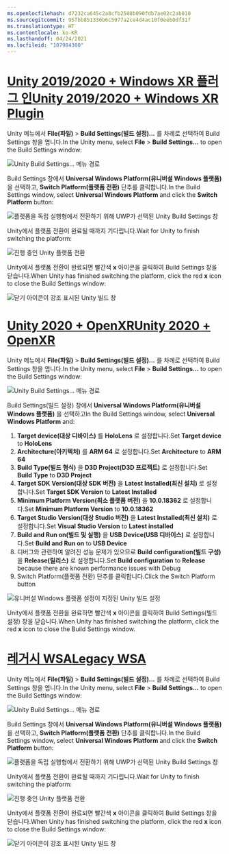 ```yaml
---
ms.openlocfilehash: d7232ca645c2a8cfb2508b090fdb7ae02c2ab010
ms.sourcegitcommit: 95fbb851336b6c5977a2ce4d4ac10f0eeb0df31f
ms.translationtype: HT
ms.contentlocale: ko-KR
ms.lasthandoff: 04/24/2021
ms.locfileid: "107984300"
---
```

# <a name="unity-20192020--windows-xr-plugin"></a>[<span data-ttu-id="dccbe-101">Unity 2019/2020 + Windows XR 플러그 인</span><span class="sxs-lookup"><span data-stu-id="dccbe-101">Unity 2019/2020 + Windows XR Plugin</span></span>](#tab/winxr)

<span data-ttu-id="dccbe-102">Unity 메뉴에서 **File(파일)**  > **Build Settings(빌드 설정)...** 를 차례로 선택하여 Build Settings 창을 엽니다.</span><span class="sxs-lookup"><span data-stu-id="dccbe-102">In the Unity menu, select **File** > **Build Settings...** to open the Build Settings window:</span></span>

![Unity Build Settings... 메뉴 경로](../images/mr-learning-base/base-02-section2-step1-1.png)

<span data-ttu-id="dccbe-104">Build Settings 창에서 **Universal Windows Platform(유니버설 Windows 플랫폼)** 을 선택하고, **Switch Platform(플랫폼 전환)** 단추를 클릭합니다.</span><span class="sxs-lookup"><span data-stu-id="dccbe-104">In the Build Settings window, select **Universal Windows Platform** and click the **Switch Platform** button:</span></span>

![플랫폼을 독립 실행형에서 전환하기 위해 UWP가 선택된 Unity Build Settings 창](../images/mr-learning-base/base-02-section2-step1-2.png)

<span data-ttu-id="dccbe-106">Unity에서 플랫폼 전환이 완료될 때까지 기다립니다.</span><span class="sxs-lookup"><span data-stu-id="dccbe-106">Wait for Unity to finish switching the platform:</span></span>

![진행 중인 Unity 플랫폼 전환](../images/mr-learning-base/base-02-section2-step1-3.png)

<span data-ttu-id="dccbe-108">Unity에서 플랫폼 전환이 완료되면 빨간색 **x** 아이콘을 클릭하여 Build Settings 창을 닫습니다.</span><span class="sxs-lookup"><span data-stu-id="dccbe-108">When Unity has finished switching the platform, click the red **x** icon to close the Build Settings window:</span></span>

![닫기 아이콘이 강조 표시된 Unity 빌드 창](../images/mr-learning-base/base-02-section2-step1-4.png)

# <a name="unity-2020--openxr"></a>[<span data-ttu-id="dccbe-110">Unity 2020 + OpenXR</span><span class="sxs-lookup"><span data-stu-id="dccbe-110">Unity 2020 + OpenXR</span></span>](#tab/openxr)

<span data-ttu-id="dccbe-111">Unity 메뉴에서 **File(파일)**  > **Build Settings(빌드 설정)...** 를 차례로 선택하여 Build Settings 창을 엽니다.</span><span class="sxs-lookup"><span data-stu-id="dccbe-111">In the Unity menu, select **File** > **Build Settings...** to open the Build Settings window:</span></span>

![Unity Build Settings... 메뉴 경로](../images/mr-learning-base/base-02-section2-step1-1.png)

<span data-ttu-id="dccbe-113">Build Settings(빌드 설정) 창에서 **Universal Windows Platform(유니버설 Windows 플랫폼)** 을 선택하고</span><span class="sxs-lookup"><span data-stu-id="dccbe-113">In the Build Settings window, select **Universal Windows Platform** and:</span></span>
1.  <span data-ttu-id="dccbe-114">**Target device(대상 디바이스)** 를 **HoloLens** 로 설정합니다.</span><span class="sxs-lookup"><span data-stu-id="dccbe-114">Set **Target device** to **HoloLens**</span></span>
2.  <span data-ttu-id="dccbe-115">**Architecture(아키텍처)** 를 **ARM 64** 로 설정합니다.</span><span class="sxs-lookup"><span data-stu-id="dccbe-115">Set **Architecture** to **ARM 64**</span></span>
3.  <span data-ttu-id="dccbe-116">**Build Type(빌드 형식)** 을 **D3D Project(D3D 프로젝트)** 로 설정합니다.</span><span class="sxs-lookup"><span data-stu-id="dccbe-116">Set **Build Type** to **D3D Project**</span></span>
4.  <span data-ttu-id="dccbe-117">**Target SDK Version(대상 SDK 버전)** 을 **Latest Installed(최신 설치)** 로 설정합니다.</span><span class="sxs-lookup"><span data-stu-id="dccbe-117">Set **Target SDK Version** to **Latest Installed**</span></span>
5.  <span data-ttu-id="dccbe-118">**Minimum Platform Version(최소 플랫폼 버전)** 을 **10.0.18362** 로 설정합니다.</span><span class="sxs-lookup"><span data-stu-id="dccbe-118">Set **Minimum Platform Version** to **10.0.18362**</span></span>
6.  <span data-ttu-id="dccbe-119">**Target Studio Version(대상 Studio 버전)** 을 **Latest Installed(최신 설치)** 로 설정합니다.</span><span class="sxs-lookup"><span data-stu-id="dccbe-119">Set **Visual Studio Version** to **Latest installed**</span></span>
7.  <span data-ttu-id="dccbe-120">**Build and Run on(빌드 및 실행)** 을 **USB Device(USB 디바이스)** 로 설정합니다.</span><span class="sxs-lookup"><span data-stu-id="dccbe-120">Set **Build and Run on** to **USB Device**</span></span>
8.  <span data-ttu-id="dccbe-121">디버그와 관련하여 알려진 성능 문제가 있으므로 **Build configuration(빌드 구성)** 을 **Release(릴리스)** 로 설정합니다.</span><span class="sxs-lookup"><span data-stu-id="dccbe-121">Set **Build configuration** to **Release** because there are known performance issues with Debug</span></span>
9.  <span data-ttu-id="dccbe-122">Switch Platform(플랫폼 전환) 단추를 클릭합니다.</span><span class="sxs-lookup"><span data-stu-id="dccbe-122">Click the Switch Platform button</span></span>


![유니버설 Windows 플랫폼 설정이 지정된 Unity 빌드 설정](../images/mr-learning-base/base-02-section2-step1-2-openxr.png)

<span data-ttu-id="dccbe-124">Unity에서 플랫폼 전환을 완료하면 빨간색 **x** 아이콘을 클릭하여 Build Settings(빌드 설정) 창을 닫습니다.</span><span class="sxs-lookup"><span data-stu-id="dccbe-124">When Unity has finished switching the platform, click the red **x** icon to close the Build Settings window.</span></span>

# <a name="legacy-wsa"></a>[<span data-ttu-id="dccbe-125">레거시 WSA</span><span class="sxs-lookup"><span data-stu-id="dccbe-125">Legacy WSA</span></span>](#tab/wsa)

<span data-ttu-id="dccbe-126">Unity 메뉴에서 **File(파일)**  > **Build Settings(빌드 설정)...** 를 차례로 선택하여 Build Settings 창을 엽니다.</span><span class="sxs-lookup"><span data-stu-id="dccbe-126">In the Unity menu, select **File** > **Build Settings...** to open the Build Settings window:</span></span>

![Unity Build Settings... 메뉴 경로](../images/mr-learning-base/base-02-section2-step1-1.png)

<span data-ttu-id="dccbe-128">Build Settings 창에서 **Universal Windows Platform(유니버설 Windows 플랫폼)** 을 선택하고, **Switch Platform(플랫폼 전환)** 단추를 클릭합니다.</span><span class="sxs-lookup"><span data-stu-id="dccbe-128">In the Build Settings window, select **Universal Windows Platform** and click the **Switch Platform** button:</span></span>

![플랫폼을 독립 실행형에서 전환하기 위해 UWP가 선택된 Unity Build Settings 창](../images/mr-learning-base/base-02-section2-step1-2.png)

<span data-ttu-id="dccbe-130">Unity에서 플랫폼 전환이 완료될 때까지 기다립니다.</span><span class="sxs-lookup"><span data-stu-id="dccbe-130">Wait for Unity to finish switching the platform:</span></span>

![진행 중인 Unity 플랫폼 전환](../images/mr-learning-base/base-02-section2-step1-3.png)

<span data-ttu-id="dccbe-132">Unity에서 플랫폼 전환이 완료되면 빨간색 **x** 아이콘을 클릭하여 Build Settings 창을 닫습니다.</span><span class="sxs-lookup"><span data-stu-id="dccbe-132">When Unity has finished switching the platform, click the red **x** icon to close the Build Settings window:</span></span>

![닫기 아이콘이 강조 표시된 Unity 빌드 창](../images/mr-learning-base/base-02-section2-step1-4.png)
